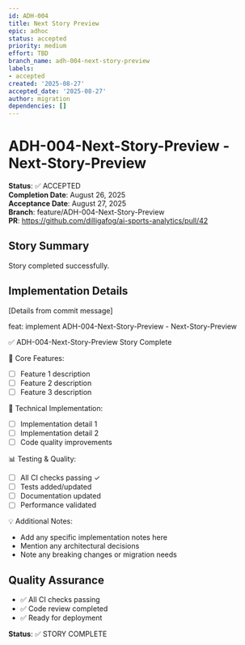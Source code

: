 ```yaml
---
id: ADH-004
title: Next Story Preview
epic: adhoc
status: accepted
priority: medium
effort: TBD
branch_name: adh-004-next-story-preview
labels:
- accepted
created: '2025-08-27'
accepted_date: '2025-08-27'
author: migration
dependencies: []
---
```


# ADH-004-Next-Story-Preview - Next-Story-Preview

**Status**: ✅ ACCEPTED  
**Completion Date**: August 26, 2025  
**Acceptance Date**: August 27, 2025  
**Branch**: feature/ADH-004-Next-Story-Preview  
**PR**: https://github.com/dilligafog/ai-sports-analytics/pull/42

## Story Summary
Story completed successfully.

## Implementation Details
[Details from commit message]

feat: implement ADH-004-Next-Story-Preview - Next-Story-Preview

✅ ADH-004-Next-Story-Preview Story Complete

🎯 Core Features:
- [ ] Feature 1 description
- [ ] Feature 2 description
- [ ] Feature 3 description

🔧 Technical Implementation:
- [ ] Implementation detail 1
- [ ] Implementation detail 2
- [ ] Code quality improvements

📊 Testing & Quality:
- [ ] All CI checks passing ✓
- [ ] Tests added/updated
- [ ] Documentation updated
- [ ] Performance validated

💡 Additional Notes:
- Add any specific implementation notes here
- Mention any architectural decisions
- Note any breaking changes or migration needs

## Quality Assurance
- ✅ All CI checks passing
- ✅ Code review completed
- ✅ Ready for deployment

**Status**: ✅ STORY COMPLETE
